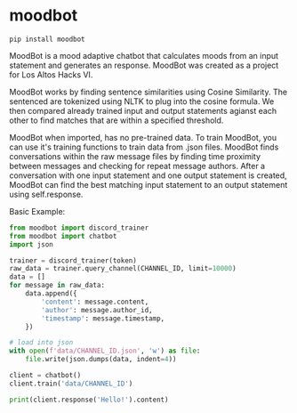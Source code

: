 # moodbot
```pip install moodbot```

MoodBot is a mood adaptive chatbot that calculates moods from an input statement and generates an response. MoodBot was created as a project for Los Altos Hacks VI.

MoodBot works by finding sentence similarities using Cosine Similarity. The sentenced are tokenized using NLTK to plug into the cosine formula. We then compared already trained input and output statements agianst each other to find matches that are within a specified threshold.

MoodBot when imported, has no pre-trained data. To train MoodBot, you can use it's training functions to train data from .json files. MoodBot finds conversations within the raw message files by finding time proximity between messages and checking for repeat message authors. After a conversation with one input statement and one output statement is created, MoodBot can find the best matching input statement to an output statement using self.response.

Basic Example:

```py
from moodbot import discord_trainer
from moodbot import chatbot
import json

trainer = discord_trainer(token)
raw_data = trainer.query_channel(CHANNEL_ID, limit=10000)
data = []
for message in raw_data:
    data.append({
        'content': message.content,
        'author': message.author_id,
        'timestamp': message.timestamp,
    })

# load into json
with open(f'data/CHANNEL_ID.json', 'w') as file:
    file.write(json.dumps(data, indent=4))

client = chatbot()
client.train('data/CHANNEL_ID')

print(client.response('Hello!').content)
```
